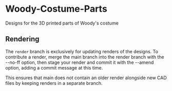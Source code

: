 # Woody-Costume-Parts
Designs for the 3D printed parts of Woody's costume

## Rendering
The `render` branch is exclusively for updating renders of the designs.
To contribute a render, merge the main branch into the render branch with the --no-ff option,
then stage your render and commit it with the --amend option, adding a commit message at this time.

This ensures that main does not contain an older render alongside new CAD files by keeping renders in a separate branch.

